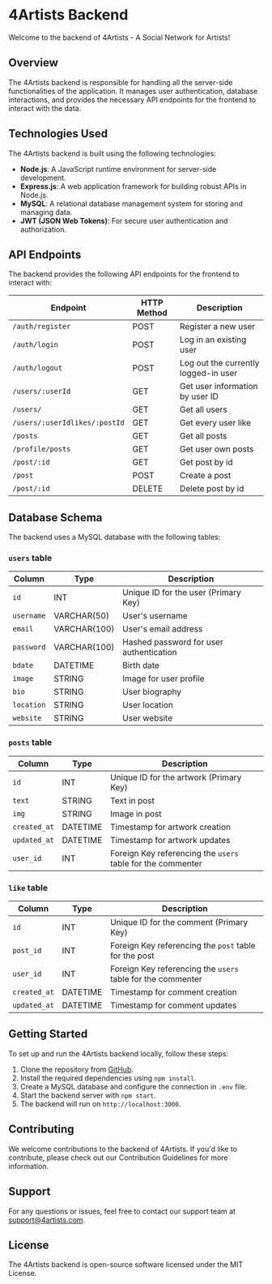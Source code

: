 # 4Artists Backend

Welcome to the backend of 4Artists - A Social Network for Artists!

## Overview

The 4Artists backend is responsible for handling all the server-side functionalities of the application. It manages user authentication, database interactions, and provides the necessary API endpoints for the frontend to interact with the data.

## Technologies Used

The 4Artists backend is built using the following technologies:

- **Node.js**: A JavaScript runtime environment for server-side development.
- **Express.js**: A web application framework for building robust APIs in Node.js.
- **MySQL**: A relational database management system for storing and managing data.
- **JWT (JSON Web Tokens)**: For secure user authentication and authorization.

## API Endpoints

The backend provides the following API endpoints for the frontend to interact with:

| Endpoint                     | HTTP Method | Description                                                     |
| ---------------------------- | ----------- | --------------------------------------------------------------- |
| `/auth/register`                       | POST        | Register a new user                                   |
| `/auth/login`                          | POST        | Log in an existing user                               |
| `/auth/logout`                         | POST        | Log out the currently logged-in user                  |
| `/users/:userId`                       | GET         | Get user information by user ID                       |
| `/users/`                              | GET         | Get all users                                         |
| `/users/:userIdlikes/:postId`          | GET         | Get every user like                                   |
| `/posts`                               | GET         | Get all posts                                         |
| `/profile/posts`                       | GET         | Get user own posts                                    |
| `/post/:id`                            | GET         | Get post by id                                        |
| `/post`                                | POST        | Create a post                                         |
| `/post/:id`                            | DELETE      | Delete post by id                                     |


## Database Schema

The backend uses a MySQL database with the following tables:

### `users` table

| Column         | Type         | Description                              |
| -------------- | ------------ | ---------------------------------------- |
| `id`           | INT          | Unique ID for the user (Primary Key)     |
| `username`     | VARCHAR(50)  | User's username                          |
| `email`        | VARCHAR(100) | User's email address                     |
| `password`     | VARCHAR(100) | Hashed password for user authentication  |
| `bdate`        | DATETIME     | Birth date                               |
| `image`        | STRING       | Image for user profile                   |
| `bio`          | STRING       | User biography                           |
| `location`     | STRING       | User location                            |
| `website`      | STRING       | User website                             |

### `posts` table

| Column          | Type         | Description                              |
| --------------- | ------------ | ---------------------------------------- |
| `id`            | INT          | Unique ID for the artwork (Primary Key)  |
| `text`          | STRING       | Text in post                             |
| `img`           | STRING       | Image in post                            |
| `created_at`    | DATETIME     | Timestamp for artwork creation           |
| `updated_at`    | DATETIME     | Timestamp for artwork updates            |
| `user_id`       | INT          | Foreign Key referencing the `users` table for the commenter |

### `like` table

| Column          | Type         | Description                              |
| --------------- | ------------ | ---------------------------------------- |
| `id`            | INT          | Unique ID for the comment (Primary Key)  |
| `post_id`       | INT          | Foreign Key referencing the `post` table for the post |
| `user_id`       | INT          | Foreign Key referencing the `users` table for the commenter |
| `created_at`    | DATETIME     | Timestamp for comment creation           |
| `updated_at`    | DATETIME     | Timestamp for comment updates            |

## Getting Started

To set up and run the 4Artists backend locally, follow these steps:

1. Clone the repository from [GitHub](https://github.com/JB-Aguilar/4Artists).
2. Install the required dependencies using `npm install`.
3. Create a MySQL database and configure the connection in `.env` file.
4. Start the backend server with `npm start`.
5. The backend will run on `http://localhost:3000`.

## Contributing

We welcome contributions to the backend of 4Artists. If you'd like to contribute, please check out our Contribution Guidelines for more information.

## Support

For any questions or issues, feel free to contact our support team at support@4artists.com.

## License

The 4Artists backend is open-source software licensed under the MIT License.

